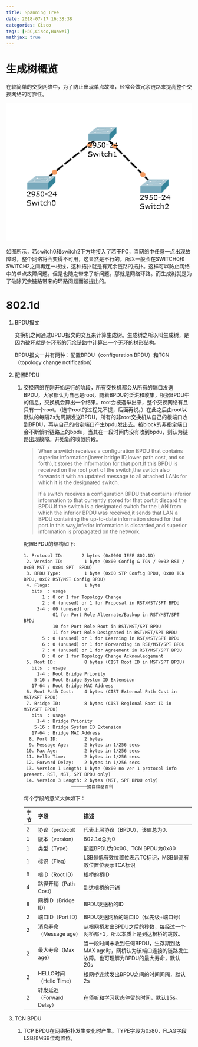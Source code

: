 ```yaml
---
title: Spanning Tree
date: 2018-07-17 16:38:38
categories: Cisco
tags: [H3C,Cisco,Huawei]
mathjax: true
---
```


# 生成树概览

在较简单的交换网络中，为了防止出现单点故障，经常会做冗余链路来提高整个交换网络的可靠性。

<!----more---->

![1](Spanning-Tree\1.png)

如图所示，若switch0和switch2下方均接入了若干PC，当网络中任意一点出现故障时，整个网络将会变得不可用，这显然是不行的。所以一般会在SWITCH0和SWITCH2之间再连一根线，这种拓扑就是有冗余链路的拓扑。这样可以防止网络中的单点故障问题。但是也随之带来了新问题。那就是网络环路。而生成树就是为了破除冗余链路带来的环路问题而被提出的。



# 802.1d

1. BPDU报文

   交换机之间通过BPDU报文的交互来计算生成树。生成树之所以叫生成树，是因为破环就是在环形的冗余链路中计算出一个无环的树形结构。

   BPDU报文一共有两种：配置BPDU（configuration BPDU）和TCN（topology change notification）

2. 配置BPDU

   1. 交换网络在刚开始运行的阶段，所有交换机都会从所有的端口发送BPDU，大家都认为自己是root，随着BPDU的泛洪和收集，根据BPDU中的信息，交换机会算出一个结果。root会被选举出来，整个交换网络有且只有一个root。（选举root的过程先不提，后面再说。）在此之后由root以默认的每隔2s为周期发送BPDU，所有的非root交换机从自己的根端口收到BPDU，再从自己的指定端口产生bpdu发出去。被block的非指定端口会不断侦听链路上的bpdu，当其在一段时间内没有收到bpdu，则认为链路出现故障。开始新的收敛阶段。

      > When a switch receives a configuration BPDU that contains superior information(lower bridge ID,lower path cost, and so forth),it stores the information for that port.If this BPDU is received on the root port of the switch,the switch also forwards it with an updated message to all attached LANs for which it is the designated switch. 
      >
      > If a switch receives a configuration BPDU that contains inferior information to that currently stored for that port,it discard the BPDU.If the switch is a designated switch for the LAN from which the inferior BPDU was received,it sends that LAN a BPDU containing the up-to-date information stored for that port.In this way,inferior information is discarded,and superior information is propagated on the network.

      配置BPDU的结构如下:

      ```unix
      1. Protocol ID:       2 bytes (0x0000 IEEE 802.1D)
       2. Version ID:        1 byte (0x00 Config & TCN / 0x02 RST / 0x03 MST / 0x04 SPT  BPDU) 
       3. BPDU Type:         1 byte (0x00 STP Config BPDU, 0x80 TCN BPDU, 0x02 RST/MST Config BPDU)
       4. Flags:             1 byte
         bits  : usage
             1 : 0 or 1 for Topology Change
             2 : 0 (unused) or 1 for Proposal in RST/MST/SPT BPDU
           3-4 : 00 (unused) or
                 01 for Port Role Alternate/Backup in RST/MST/SPT BPDU
                 10 for Port Role Root in RST/MST/SPT BPDU
                 11 for Port Role Designated in RST/MST/SPT BPDU
             5 : 0 (unused) or 1 for Learning in RST/MST/SPT BPDU
             6 : 0 (unused) or 1 for Forwarding in RST/MST/SPT BPDU
             7 : 0 (unused) or 1 for Agreement in RST/MST/SPT BPDU
             8 : 0 or 1 for Topology Change Acknowledgement
       5. Root ID:           8 bytes (CIST Root ID in MST/SPT BPDU)
         bits  : usage
           1-4 : Root Bridge Priority
          5-16 : Root Bridge System ID Extension
         17-64 : Root Bridge MAC Address
       6. Root Path Cost:    4 bytes (CIST External Path Cost in MST/SPT BPDU)
       7. Bridge ID:         8 bytes (CIST Regional Root ID in MST/SPT BPDU)
         bits  : usage
           1-4 : Bridge Priority 
          5-16 : Bridge System ID Extension
         17-64 : Bridge MAC Address
        8. Port ID:          2 bytes
        9. Message Age:      2 bytes in 1/256 secs
       10. Max Age:          2 bytes in 1/256 secs
       11. Hello Time:       2 bytes in 1/256 secs
       12. Forward Delay:    2 bytes in 1/256 secs
       13. Version 1 Length: 1 byte (0x00 no ver 1 protocol info present. RST, MST, SPT BPDU only)
       14. Version 3 Length: 2 bytes (MST, SPT BPDU only)
       					——————摘自维基百科
      ```

      每个字段的意义大体如下：

      | 字节 | 字段                      | 描述                                                         |
      | ---- | ------------------------- | ------------------------------------------------------------ |
      | 2    | 协议（protocol）          | 代表上层协议（BPDU），该值总为0.                             |
      | 1    | 版本（version）           | 802.1d总为0                                                  |
      | 1    | 类型（Type）              | 配置BPDU为0x00、TCN BPDU为0x80                               |
      | 1    | 标识（Flag）              | LSB最低有效位置位表示TC标识，MSB最高有效位置位表示TCA标识    |
      | 8    | 根ID（Root ID）           | 根桥的桥ID                                                   |
      | 4    | 路径开销（Path Cost）     | 到达根桥的开销                                               |
      | 8    | 网桥ID（Bridge ID）       | BPDU发送桥的ID                                               |
      | 2    | 端口ID（Port ID）         | BPDU发送网桥的端口ID（优先级+端口号）                        |
      | 2    | 消息寿命（Message age）   | 从根网桥发出BPDU之后的秒数，每经过一个网桥都-1，所以本质上是到达根桥的跳数。 |
      | 2    | 最大寿命（Max age）       | 当一段时间未收到任何BPDU，生存期到达MAX age时，网桥认为该端口连接的链路发生故障。也可理解为BPDU的最大寿命，默认20s |
      | 2    | HELLO时间（Hello Time）   | 根网桥连续发出BPDU之间的时间间隔，默认2s                     |
      | 2    | 转发延迟（Forward Delay） | 在侦听和学习状态停留的时间，默认15s。                        |

3. TCN BPDU

   1. TCP BPDU在网络拓扑发生变化时产生。TYPE字段为0x80，FLAG字段LSB和MSB位均置位。